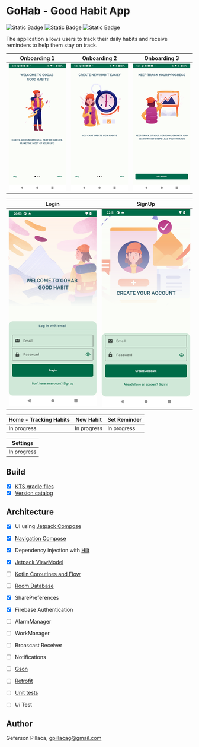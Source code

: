 # GoHab - Good Habit App
![Static Badge](https://img.shields.io/badge/platform-Android-green?color=3DDC84&link=https%3A%2F%2Fdeveloper.android.com%2F) ![Static Badge](https://img.shields.io/badge/Kotlin-1.9.0-purple?color=7f52ff&link=https%3A%2F%2Fkotlinlang.org%2Fdocs%2Fhome.html) ![Static Badge](https://img.shields.io/badge/licence-MIT-red?color=9d2235&link=https%3A%2F%2Fgithub.com%2Fgpillaca%2FUpcomingMovies%2Fblob%2Fmaster%2FLICENSE)

The application allows users to track their daily habits and receive reminders to help them stay on track. 

| Onboarding 1 | Onboarding 2 | Onboarding 3 |
| --- | --- | --- |
| ![Onboarding1](https://github.com/gpillaca/GoHab/blob/master/screenshot/onboarding1.png) | ![Onboarding2](https://github.com/gpillaca/GoHab/blob/master/screenshot/onboarding2.png) | ![Onboarding3](https://github.com/gpillaca/GoHab/blob/master/screenshot/onboarding3.png) |

| Login                                                                        | SignUp                                                                        |
|------------------------------------------------------------------------------|-------------------------------------------------------------------------------|
| <img src="https://github.com/gpillaca/GoHab/blob/master/screenshot/login.png" width=300 /> | <img src ="https://github.com/gpillaca/GoHab/blob/master/screenshot/signup.png" width=300 /> |

| Home - Tracking Habits | New Habit | Set Reminder |
| --- | --- | --- |
| In progress | In progress | In progress |

| Settings |
| --- |
| In progress |

## Build
- [x] [KTS gradle files](https://docs.gradle.org/current/userguide/platforms.html)
- [x] [Version catalog](https://developer.android.com/build/migrate-to-catalogs)

## Architecture
- [x] UI using [Jetpack Compose](https://developer.android.com/develop/ui/compose)
- [x] [Navigation Compose](https://developer.android.com/develop/ui/compose/navigation)
- [x] Dependency injection with [Hilt](https://developer.android.com/training/dependency-injection/hilt-android)
- [x] [Jetpack ViewModel](https://developer.android.com/topic/libraries/architecture/viewmodel)
- [ ] [Kotlin Coroutines and Flow](https://developer.android.com/kotlin/coroutines)
- [ ] [Room Database](https://developer.android.com/training/data-storage/room)
- [x] SharePreferences
- [x] Firebase Authentication
- [ ] AlarmManager
- [ ] WorkManager
- [ ] Broascast Receiver
- [ ] Notifications

- [ ] [Gson](https://github.com/google/gson)
- [ ] [Retrofit](https://square.github.io/retrofit/)
    
- [ ] [Unit tests](https://developer.android.com/training/testing/local-tests)
- [ ] Ui Test

## Author

Geferson Pillaca, gpillacag@gmail.com 

